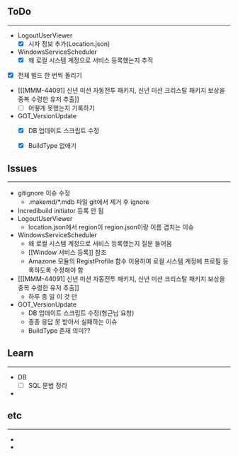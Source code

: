 ## ToDo
---
- LogoutUserViewer
	- [x] 시차 정보 추가(Location.json)
- WindowsServiceScheduler
	- [x] 왜 로컬 시스템 계정으로 서비스 등록했는지 추적
- [x] 전체 빌드 한 번씩 돌리기
- [[[MMM-44091] 신년 미션 자동전투 패키지, 신년 미션 크리스탈 패키지 보상을 중복 수령한 유저 추출]]
	- [ ] 어떻게 못했는지 기록하기
- GOT_VersionUpdate
	- [x] DB 업데이트 스크립트 수정
	- [x] BuildType 없애기




## Issues
---
- gitignore 이슈 수정
	- .makemd/\*.mdb 파일 git에서 제거 후 ignore
- Incredibuild initiator 등록 안 됨
- LogoutUserViewer
	- location.json에서 region이 region.json이랑 이름 겹치는 이슈
- WindowsServiceScheduler
	- 왜 로컬 시스템 계정으로 서비스 등록했는지 질문 들어옴
	- [[Window 서비스 등록]] 참조
	- Amazone 모듈의 RegistProfile 함수 이용하여 로컬 시스템 계정에 프로필 등록하도록 수정해야 함
- [[[MMM-44091] 신년 미션 자동전투 패키지, 신년 미션 크리스탈 패키지 보상을 중복 수령한 유저 추출]]
	- 하루 종 일 이 것 만
- GOT_VersionUpdate 
	- DB 업데이트 스크립트 수정(형근님 요청)
	- 종종 응답 못 받아서 실패하는 이슈
	- BuildType 존재 의미??

## Learn
---
- DB
	- [ ] SQL 문법 정리
- 


## etc
---
- 
- 
